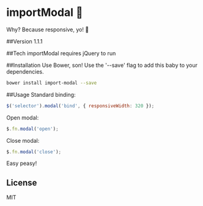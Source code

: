 importModal :dancers:
===========
Why? Because responsive, yo! :beginner:

##Version
1.1.1

##Tech
importModal requires jQuery to run

##Installation
Use Bower, son! Use the '--save' flag to add this baby to your dependencies.

```sh
bower install import-modal --save
```

##Usage
Standard binding:

```javascript
$('selector').modal('bind', { responsiveWidth: 320 });

```
Open modal:

```javascript
$.fn.modal('open');
```
Close modal:

```javascript
$.fn.modal('close');
```
Easy peasy!

License
----

MIT
